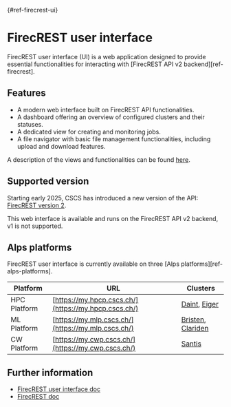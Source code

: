 [](){#ref-firecrest-ui}
# FirecREST user interface

FirecREST user interface (UI) is a web application designed to provide essential functionalities for interacting with [FirecREST API v2 backend][ref-firecrest].

## Features

- A modern web interface built on FirecREST API functionalities.
- A dashboard offering an overview of configured clusters and their statuses.
- A dedicated view for creating and monitoring jobs.
- A file navigator with basic file management functionalities, including upload and download features.

A description of the views and functionalities can be found [here](https://eth-cscs.github.io/firecrest-ui/documentation/).

## Supported version

Starting early 2025, CSCS has introduced a new version of the API: [FirecREST version 2](https://eth-cscs.github.io/firecrest-v2).

This web interface is available and runs on the FirecREST API v2 backend, v1 is not supported.

## Alps platforms

FirecREST user interface is currently available on three [Alps platforms][ref-alps-platforms].

| Platform       | URL               | Clusters                                                                 |
|----------------|----------------------|--------------------------------------------------------------------------|
| HPC Platform   | [https://my.hpcp.cscs.ch/](https://my.hpcp.cscs.ch/) | [Daint](../../clusters/daint), [Eiger](../../clusters/eiger)             |
| ML Platform    | [https://my.mlp.cscs.ch/](https://my.mlp.cscs.ch/)  | [Bristen](../../clusters/bristen), [Clariden](../../clusters/clariden)  |
| CW Platform    | [https://my.cwp.cscs.ch/](https://my.cwp.cscs.ch/)  | [Santis](../../clusters/santis)  |

## Further information

* [FirecREST user interface doc](https://eth-cscs.github.io/firecrest-ui/home/)
* [FirecREST doc](https://eth-cscs.github.io/firecrest-v2)